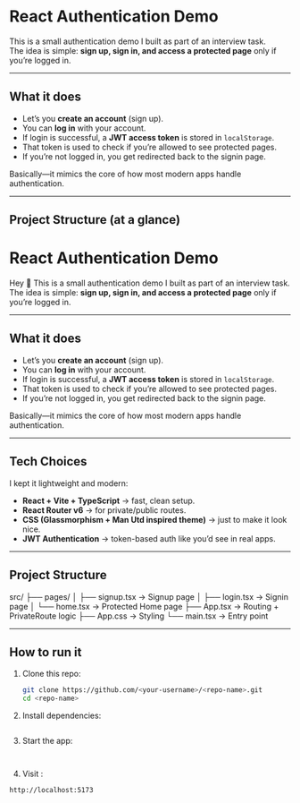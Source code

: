 # React Authentication Demo

This is a small authentication demo I built as part of an interview task.  
The idea is simple: **sign up, sign in, and access a protected page** only if you’re logged in.

---

## What it does

- Let’s you **create an account** (sign up).
- You can **log in** with your account.
- If login is successful, a **JWT access token** is stored in `localStorage`.
- That token is used to check if you’re allowed to see protected pages.
- If you’re not logged in, you get redirected back to the signin page.

Basically—it mimics the core of how most modern apps handle authentication.

---

## Project Structure (at a glance)

# React Authentication Demo

Hey 👋 This is a small authentication demo I built as part of an interview task.  
The idea is simple: **sign up, sign in, and access a protected page** only if you’re logged in.

---

## What it does

- Let’s you **create an account** (sign up).
- You can **log in** with your account.
- If login is successful, a **JWT access token** is stored in `localStorage`.
- That token is used to check if you’re allowed to see protected pages.
- If you’re not logged in, you get redirected back to the signin page.

Basically—it mimics the core of how most modern apps handle authentication.

---

## Tech Choices

I kept it lightweight and modern:

- **React + Vite + TypeScript** → fast, clean setup.
- **React Router v6** → for private/public routes.
- **CSS (Glassmorphism + Man Utd inspired theme)** → just to make it look nice.
- **JWT Authentication** → token-based auth like you’d see in real apps.

---

## Project Structure

src/
├── pages/
│ ├── signup.tsx → Signup page
│ ├── login.tsx → Signin page
│ └── home.tsx → Protected Home page
├── App.tsx → Routing + PrivateRoute logic
├── App.css → Styling
└── main.tsx → Entry point

---

## How to run it

1. Clone this repo:
   ```bash
   git clone https://github.com/<your-username>/<repo-name>.git
   cd <repo-name>
   ```
2. Install dependencies:

   ```npm install

   ```

3. Start the app:

   ```npm run dev


   ```

4. Visit :

```
http://localhost:5173

```
